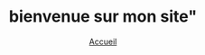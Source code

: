 <!DOCTYPE html>
<html lang="en"><!-- -->
<head><!-- données intgerprétées par le navigateur et les moteurs -->
    <meta charset="UTF-8"><!-- encodage des caractères -->
    <meta name="viewport" content="width=device-width, initial-scale=1.0"> <!-- pour le resonsive design -->
    <title>Document</title>
</head>
<body>
    <header>
        <H1> bienvenue sur mon site"</H1>
        <nav>
            <a href="index.html" title="page d'acueil">Accueil</a>
        </nav>
    </header>
    
</body>
</html>